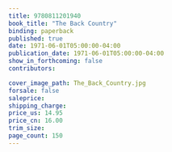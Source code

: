 ```yaml
---
title: 9780811201940
book_title: "The Back Country"
binding: paperback
published: true
date: 1971-06-01T05:00:00-04:00
publication_date: 1971-06-01T05:00:00-04:00
show_in_forthcoming: false
contributors:

cover_image_path: The_Back_Country.jpg
forsale: false
saleprice:
shipping_charge:
price_us: 14.95
price_cn: 16.00
trim_size:
page_count: 150
---
```



